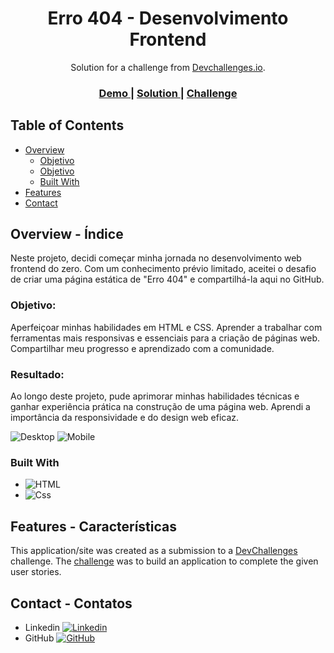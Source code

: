 <!-- Please update value in the {}  -->

<h1 align="center">Erro 404 - Desenvolvimento Frontend</h1>

<div align="center">
   Solution for a challenge from  <a href="http://devchallenges.io" target="_blank">Devchallenges.io</a>.
</div>

<div align="center">
  <h3>
    <a href="https://cefet-igor.github.io/Challeng-404-not-found/">
      Demo
    </a>
    <span> | </span>
    <a href="https://{your-url-to-the-solution}">
      Solution
    </a>
    <span> | </span>
    <a href="https://devchallenges.io/challenges/wBunSb7FPrIepJZAg0sY">
      Challenge
    </a>
  </h3>
</div>

<!-- TABLE OF CONTENTS -->

## Table of Contents

- [Overview](#overview)
  - [Objetivo](#objetivo)
  - [Objetivo](#resultado)
  - [Built With](#built-with)
- [Features](#features)
- [Contact](#contact)

<!-- OVERVIEW -->
<a name="Overview"></a>
## Overview - Índice

Neste projeto, decidi começar minha jornada no desenvolvimento web frontend do zero. Com um conhecimento prévio limitado, aceitei o desafio de criar uma página estática de "Erro 404" e compartilhá-la aqui no GitHub.

<a name="Objetivo"></a>
### Objetivo:

Aperfeiçoar minhas habilidades em HTML e CSS.
Aprender a trabalhar com ferramentas mais responsivas e essenciais para a criação de páginas web.
Compartilhar meu progresso e aprendizado com a comunidade.

<a name="Resultado"></a>
### Resultado:
Ao longo deste projeto, pude aprimorar minhas habilidades técnicas e ganhar experiência prática na construção de uma página web. Aprendi a importância da responsividade e do design web eficaz.

![Desktop](https://github.com/CEFET-Igor/Challeng-404-not-found/assets/113212275/313b8d55-fb1e-4535-a5dc-a49552250249)
![Mobile](https://github.com/CEFET-Igor/Challeng-404-not-found/assets/113212275/4ade529a-fb74-497f-b110-9471d2b17321)

<a name="Built With"></a>
### Built With

<!-- This section should list any major frameworks that you built your project using. Here are a few examples.-->

- ![HTML](https://img.shields.io/badge/HTML5-E34F26?style=for-the-badge&logo=html5&logoColor=white)
- ![Css](https://img.shields.io/badge/CSS3-1572B6?style=for-the-badge&logo=css3&logoColor=white)

<a name="Features"></a>
## Features - Características

<!-- List the features of your application or follow the template. Don't share the figma file here :) -->

This application/site was created as a submission to a [DevChallenges](https://devchallenges.io/challenges) challenge. The [challenge](https://devchallenges.io/challenges/wBunSb7FPrIepJZAg0sY) was to build an application to complete the given user stories.

<a name="Contact"></a>
## Contact - Contatos

- Linkedin [![Linkedin](https://img.shields.io/badge/LinkedIn-0077B5?style=for-the-badge&logo=linkedin&logoColor=white)](https://www.linkedin.com/in/igorguicampos/)
- GitHub [![GitHub](https://img.shields.io/github/followers/CEFET-Igor.svg?style=social&label=Follow&maxAge=2592000)](https://github.com/CEFET-Igor)
